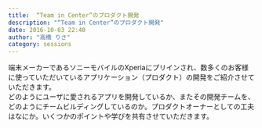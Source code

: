 ```yaml
---
title:  “Team in Center”のプロダクト開発
description: "“Team in Center”のプロダクト開発"
date: 2016-10-03 22:40
author: "高橋 りさ"
category: sessions
---
```

端末メーカーであるソニーモバイルのXperiaにプリインされ、数多くのお客様に使っていただいているアプリケーション（プロダクト）の開発をご紹介させていただきます。<br />どのようにユーザに愛されるアプリを開発しているか、またその開発チームを、どのようにチームビルディングしているのか。プロダクトオーナーとしての工夫はなにか。いくつかのポイントや学びを共有させていただきます。
